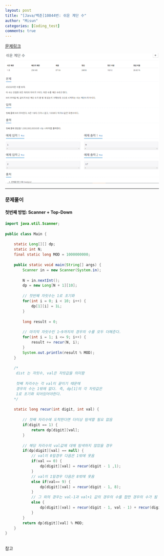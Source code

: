 ```yaml
---
layout: post
title: "[Java/백준]10844번: 쉬운 계단 수"
author: "Misun"
categories: [Coding_test]
comments: true
---
```


[문제링크](https://www.acmicpc.net/problem/10844)

![Image with caption](../img/Coding/baekjun_10844.png "problem1")

<hr>

<!-- ### 알아야 할 개념

#### 삽입정렬(Insertion sort)

삽입 정렬은 자료 배열의 모든 요소를 앞에서부터 차례대로 이미 정렬된 배열 부분과 비교하여, 자신의 위치를 찾아 삽입함으로써 정렬을 완성하는 알고리즘이다. 배열이 길어질수록 효율이 떨어진다.<br>

추가내용 참고 <https://st-lab.tistory.com/179>
<br>

#### 버블정렬(Bubble sort)

거품(버블) 정렬은 두 인접한 원소를 검사하여 정렬하는 방법이다. 시간 복잡도가 상당히 느리지만, 코드가 단순하기 때문에 자주 사용된다. 원소의 이동이 거품이 수면으로 올라오는 듯한 모습을 보이기 때문에 지어진 이름이다. 양방향으로 번갈아 수행하면 칵테일 정렬이 된다.

추가내용 참고 <https://st-lab.tistory.com/195>
<br> -->

### 문제풀이

#### 첫번째 방법: Scanner + Top-Down

```java
import java.util.Scanner;

public class Main {

	static Long[][] dp;
	static int N;
	final static long MOD = 1000000000;

	public static void main(String[] args) {
		Scanner in = new Scanner(System.in);

		N = in.nextInt();
		dp = new Long[N + 1][10];

		// 첫번째 자릿수는 1로 초기화
		for(int i = 0; i < 10; i++) {
			dp[1][i] = 1L;
		}

		long result = 0;

		// 마지막 자릿수인 1~9까지의 경우의 수를 모두 더해준다.
		for(int i = 1; i <= 9; i++) {
			result += recur(N, i);
		}
		System.out.println(result % MOD);
	}

	/*
	 dist 는 자릿수, val은 자릿값을 의미함

	 첫째 자리수는 각 val이 끝이기 때문에
	 경우의 수는 1밖에 없다. 즉, dp[1]의 각 자릿값은
	 1로 초기화 되어있어야한다.
	*/

	static long recur(int digit, int val) {

		// 첫째 자리수에 도착한다면 더이상 탐색할 필요 없음
		if(digit == 1) {
			return dp[digit][val];
		}

		// 해당 자리수의 val값에 대해 탐색하지 않았을 경우
		if(dp[digit][val] == null) {
			// val이 0일경우 다음은 1밖에 못옴
			if(val == 0) {
				dp[digit][val] = recur(digit - 1 ,1);
			}
			// val이 1일경우 다음은 8밖에 못옴
			else if(val== 9) {
				dp[digit][val] = recur(digit - 1, 8);
			}
			// 그 외의 경우는 val-1과 val+1 값의 경우의 수를 합한 경우의 수가 됨
			else {
				dp[digit][val] = recur(digit - 1, val - 1) + recur(digit - 1, val + 1);
			}
		}
		return dp[digit][val] % MOD;
	}
}
```

<br>
참고<br>
<https://st-lab.tistory.com/134>

